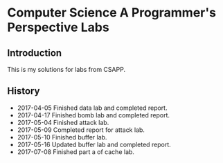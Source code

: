 # Computer Science A Programmer's Perspective Labs

## Introduction
This is my solutions for labs from CSAPP.

## History
* 2017-04-05 Finished data lab and completed report.
* 2017-04-17 Finished bomb lab and completed report.
* 2017-05-04 Finished attack lab.
* 2017-05-09 Completed report for attack lab.
* 2017-05-10 Finished buffer lab.
* 2017-05-16 Updated buffer lab and completed report.
* 2017-07-08 Finished part a of cache lab.
